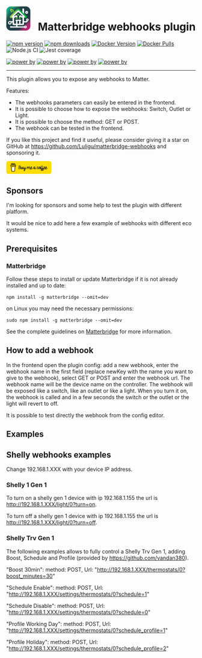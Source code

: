# <img src="matterbridge.svg" alt="Matterbridge Logo" width="64px" height="64px">&nbsp;&nbsp;&nbsp;Matterbridge webhooks plugin

[![npm version](https://img.shields.io/npm/v/matterbridge-webhooks.svg)](https://www.npmjs.com/package/matterbridge-webhooks)
[![npm downloads](https://img.shields.io/npm/dt/matterbridge-webhooks.svg)](https://www.npmjs.com/package/matterbridge-webhooks)
[![Docker Version](https://img.shields.io/docker/v/luligu/matterbridge?label=docker%20version&sort=semver)](https://hub.docker.com/r/luligu/matterbridge)
[![Docker Pulls](https://img.shields.io/docker/pulls/luligu/matterbridge.svg)](https://hub.docker.com/r/luligu/matterbridge)
![Node.js CI](https://github.com/Luligu/matterbridge-webhooks/actions/workflows/build-matterbridge-plugin.yml/badge.svg)
![Jest coverage](https://img.shields.io/badge/Jest%20coverage-100%25-brightgreen)

[![power by](https://img.shields.io/badge/powered%20by-matterbridge-blue)](https://www.npmjs.com/package/matterbridge)
[![power by](https://img.shields.io/badge/powered%20by-matter--history-blue)](https://www.npmjs.com/package/matter-history)
[![power by](https://img.shields.io/badge/powered%20by-node--ansi--logger-blue)](https://www.npmjs.com/package/node-ansi-logger)
[![power by](https://img.shields.io/badge/powered%20by-node--persist--manager-blue)](https://www.npmjs.com/package/node-persist-manager)

---

This plugin allows you to expose any webhooks to Matter.

Features:

- The webhooks parameters can easily be entered in the frontend.
- It is possible to choose how to expose the webhooks: Switch, Outlet or Light.
- It is possible to choose the method: GET or POST.
- The webhook can be tested in the frontend.

If you like this project and find it useful, please consider giving it a star on GitHub at https://github.com/Luligu/matterbridge-webhooks and sponsoring it.

<a href="https://www.buymeacoffee.com/luligugithub">
  <img src="bmc-button.svg" alt="Buy me a coffee" width="120">
</a>

## Sponsors

I'm looking for sponsors and some help to test the plugin with different platform.

It would be nice to add here a few example of webhooks with different eco systems.

## Prerequisites

### Matterbridge

Follow these steps to install or update Matterbridge if it is not already installed and up to date:

```
npm install -g matterbridge --omit=dev
```

on Linux you may need the necessary permissions:

```
sudo npm install -g matterbridge --omit=dev
```

See the complete guidelines on [Matterbridge](https://github.com/Luligu/matterbridge/blob/main/README.md) for more information.

## How to add a webhook

In the frontend open the plugin config: add a new webhook, enter the webhook name in the first field (replace newKey with the name you want to give to the webhook), select GET or POST and enter the webhook url. The webhook name will be the device name on the controller. The webhook will be exposed like a switch, like an outlet or like a light. When you turn it on, the webhook is called and in a few seconds the switch or the outlet or the light will revert to off.

It is possible to test directly the webhook from the config editor.

## Examples

## Shelly webhooks examples

Change 192.168.1.XXX with your device IP address.

### Shelly 1 Gen 1

To turn on a shelly gen 1 device with ip 192.168.1.155 the url is http://192.168.1.XXX/light/0?turn=on.

To turn off a shelly gen 1 device with ip 192.168.1.155 the url is http://192.168.1.XXX/light/0?turn=off.

### Shelly Trv Gen 1

The following examples allows to fully control a Shelly Trv Gen 1, adding Boost, Schedule and Profile (provided by https://github.com/vandan380).

"Boost 30min": method: POST, Url: "http://192.168.1.XXX/thermostats/0?boost_minutes=30"

"Schedule Enable": method: POST, Url: "http://192.168.1.XXX/settings/thermostats/0?schedule=1"

"Schedule Disable": method: POST, Url: "http://192.168.1.XXX/settings/thermostats/0?schedule=0"

"Profile Working Day": method: POST, Url: "http://192.168.1.XXX/settings/thermostats/0?schedule_profile=1"

"Profile Holiday": method: POST, Url: "http://192.168.1.XXX/settings/thermostats/0?schedule_profile=2"
